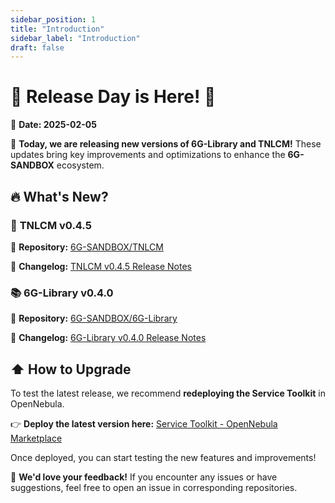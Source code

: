 ```yaml
---
sidebar_position: 1
title: "Introduction"
sidebar_label: "Introduction"
draft: false
---
```


# :rocket: **Release Day is Here!** :rocket:

:calendar: **Date: 2025-02-05**

:tada: **Today, we are releasing new versions of 6G-Library and TNLCM!** These updates bring key improvements and optimizations to enhance the **6G-SANDBOX** ecosystem.

## :fire: **What's New?**

### :brain: **TNLCM v0.4.5**

:link: **Repository:** [6G-SANDBOX/TNLCM](https://github.com/6G-SANDBOX/TNLCM)

:page_facing_up: **Changelog:** [TNLCM v0.4.5 Release Notes](https://github.com/6G-SANDBOX/TNLCM/releases/tag/v0.4.5)

### :books: **6G-Library v0.4.0**

:link: **Repository:** [6G-SANDBOX/6G-Library](https://github.com/6G-SANDBOX/6G-Library)

:page_facing_up: **Changelog:** [6G-Library v0.4.0 Release Notes](https://github.com/6G-SANDBOX/6G-Library/releases/tag/v0.4.0)

## :arrow_up: **How to Upgrade** 

To test the latest release, we recommend **redeploying the Service Toolkit** in OpenNebula.

:point_right: **Deploy the latest version here:** [Service Toolkit - OpenNebula Marketplace](https://marketplace.mobilesandbox.cloud:9443/appliance/service_toolkit)

Once deployed, you can start testing the new features and improvements!

:speech_balloon: **We'd love your feedback!** If you encounter any issues or have suggestions, feel free to open an issue in corresponding repositories.